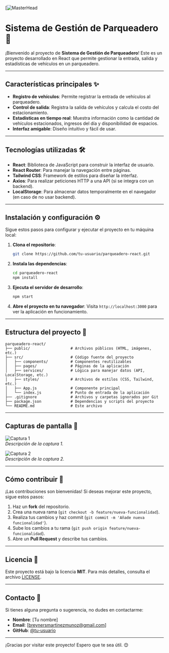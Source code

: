 [![MasterHead](https://okhosting.com/wp-content/uploads/Software.jpg)
# Sistema de Gestión de Parqueadero 🚗

¡Bienvenido al proyecto de **Sistema de Gestión de Parqueadero**! Este es un proyecto desarrollado en React que permite gestionar la entrada, salida y estadísticas de vehículos en un parqueadero.

---
## Características principales ✨

- **Registro de vehículos**: Permite registrar la entrada de vehículos al parqueadero.
- **Control de salida**: Registra la salida de vehículos y calcula el costo del estacionamiento.
- **Estadísticas en tiempo real**: Muestra información como la cantidad de vehículos estacionados, ingresos del día y disponibilidad de espacios.
- **Interfaz amigable**: Diseño intuitivo y fácil de usar.

---

## Tecnologías utilizadas 🛠️

- **React**: Biblioteca de JavaScript para construir la interfaz de usuario.
- **React Router**: Para manejar la navegación entre páginas.
- **Tailwind CSS**: Framework de estilos para diseñar la interfaz.
- **Axios**: Para realizar peticiones HTTP a una API (si se integra con un backend).
- **LocalStorage**: Para almacenar datos temporalmente en el navegador (en caso de no usar backend).

---

## Instalación y configuración ⚙️

Sigue estos pasos para configurar y ejecutar el proyecto en tu máquina local:

1. **Clona el repositorio**:
   ```bash
   git clone https://github.com/tu-usuario/parqueadero-react.git
   ```

2. **Instala las dependencias**:
   ```bash
   cd parqueadero-react
   npm install
   ```

3. **Ejecuta el servidor de desarrollo**:
   ```bash
   npm start
   ```

4. **Abre el proyecto en tu navegador**:
   Visita `http://localhost:3000` para ver la aplicación en funcionamiento.

---

## Estructura del proyecto 📂

```
parqueadero-react/
├── public/                  # Archivos públicos (HTML, imágenes, etc.)
├── src/                     # Código fuente del proyecto
│   ├── components/          # Componentes reutilizables
│   ├── pages/               # Páginas de la aplicación
│   ├── services/            # Lógica para manejar datos (API, LocalStorage, etc.)
│   ├── styles/              # Archivos de estilos (CSS, Tailwind, etc.)
│   ├── App.js               # Componente principal
│   └── index.js             # Punto de entrada de la aplicación
├── .gitignore               # Archivos y carpetas ignorados por Git
├── package.json             # Dependencias y scripts del proyecto
└── README.md                # Este archivo
```

---

## Capturas de pantalla 📸

![Captura 1](https://parzibyte.me/blog/wp-content/uploads/2022/05/Software-para-parqueadero-Configurar-tarifas-de-cobro.png)  
*Descripción de la captura 1.*

![Captura 2](https://via.placeholder.com/800x400)  
*Descripción de la captura 2.*

---

## Cómo contribuir 🚀

¡Las contribuciones son bienvenidas! Si deseas mejorar este proyecto, sigue estos pasos:

1. Haz un **fork** del repositorio.
2. Crea una nueva rama (`git checkout -b feature/nueva-funcionalidad`).
3. Realiza tus cambios y haz commit (`git commit -m 'Añade nueva funcionalidad'`).
4. Sube los cambios a tu rama (`git push origin feature/nueva-funcionalidad`).
5. Abre un **Pull Request** y describe tus cambios.

---

## Licencia 📄

Este proyecto está bajo la licencia **MIT**. Para más detalles, consulta el archivo [LICENSE](LICENSE).

---

## Contacto 📧

Si tienes alguna pregunta o sugerencia, no dudes en contactarme:

- **Nombre**: [Tu nombre]
- **Email**: [breynersmartinezmunoz@gmail.com]
- **GitHub**: [@tu-usuario](https://github.com/tu-usuario)

---

¡Gracias por visitar este proyecto! Espero que te sea útil. 😊
```

